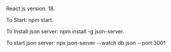 React js version: 18.

To Start: npm start.

To Install json server: npm install -g json-server.

To start json server: npx json-server --watch db.json --port 3001

